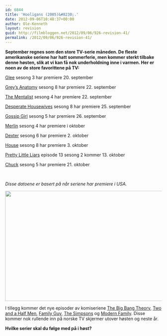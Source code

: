 ```yaml
---
id: 6844
title: 'Hooligans (2005)&#8230;.'
date: 2012-09-06T10:48:37+00:00
author: Ole-Kenneth
layout: revision
guid: http://filmbloggen.net/2012/09/06/926-revision-41/
permalink: /2012/09/06/926-revision-41/
---
```

**September regnes som den store TV-serie måneden. De fleste amerikanske seriene har hatt sommerferie, men kommer sterkt tilbake denne høsten, slik at vi kan få nok underholdning inne i varmen. Her er noen av de store favorittene på TV:**

[Glee](http://www.imdb.com/title/tt1327801/) sesong 3 har premiere 20. september

[Grey&#8217;s Anatomy](http://www.imdb.com/title/tt0413573/) sesong 8 har premiere 22. september

[The Mentalist](http://www.imdb.com/title/tt1196946/) sesong 4 har premiere 22. september

[Desperate Housewives](http://www.imdb.com/title/tt0410975/) sesong 8 har premiere 25. september

[Gossip Girl](http://www.imdb.com/title/tt0397442/) sesong 5 har premiere 26. september

[Merlin](http://www.imdb.com/title/tt1199099/) sesong 4 har premiere i oktober

[Dexter](http://www.imdb.com/title/tt0773262/) sesong 6 har premiere 2. oktober

[House](http://www.imdb.com/title/tt0412142/) sesong 8 har premiere 3. oktober

[Pretty Little Liars](http://www.imdb.com/title/tt1578873/) episode 13 sesong 2 kommer 13. oktober

[Chuck](http://www.imdb.com/title/tt0934814/) sesong 5 har premiere 21. oktober

&nbsp;

_Disse datoene er basert på når seriene har premiere i USA._

<a href="http://filmbloggen.net/2011/09/20/den-store-tv-serie-maneden/eileentv/" rel="attachment wp-att-929"><img class="alignnone size-large wp-image-929" src="http://filmbloggen.net/wp-content/uploads//2011/09/eileentv-620x353.jpg" alt="" width="620" height="353" /></a>

I tillegg kommer det nye episoder av komiseriene [The Big Bang Theory](http://www.imdb.com/title/tt0898266/), [Two and a Half Men](http://www.imdb.com/title/tt0369179/), [Family Guy](http://www.imdb.com/title/tt0182576/), [The Simpsons](http://www.imdb.com/title/tt0096697/) og [Modern Family](http://www.imdb.com/title/tt1442437/). Disse kommer nok rullende inn på norske TV skjermer utover høsten og neste år.

**Hvilke serier skal du følge med på i høst?**

&nbsp;